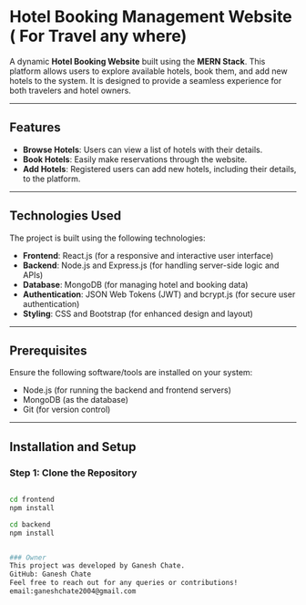 # Hotel Booking Management Website ( For Travel any where)

A dynamic **Hotel Booking Website** built using the **MERN Stack**. This platform allows users to explore available hotels, book them, and add new hotels to the system. It is designed to provide a seamless experience for both travelers and hotel owners.

---

## Features

- **Browse Hotels**: Users can view a list of hotels with their details.
- **Book Hotels**: Easily make reservations through the website.
- **Add Hotels**: Registered users can add new hotels, including their details, to the platform.

---

## Technologies Used

The project is built using the following technologies:

- **Frontend**: React.js (for a responsive and interactive user interface)
- **Backend**: Node.js and Express.js (for handling server-side logic and APIs)
- **Database**: MongoDB (for managing hotel and booking data)
- **Authentication**: JSON Web Tokens (JWT) and bcrypt.js (for secure user authentication)
- **Styling**: CSS and Bootstrap (for enhanced design and layout)

---

## Prerequisites

Ensure the following software/tools are installed on your system:

- Node.js (for running the backend and frontend servers)
- MongoDB (as the database)
- Git (for version control)

---

## Installation and Setup

### Step 1: Clone the Repository
```bash

cd frontend
npm install

cd backend
npm install


### Owner
This project was developed by Ganesh Chate.
GitHub: Ganesh Chate
Feel free to reach out for any queries or contributions! 
email:ganeshchate2004@gmail.com



